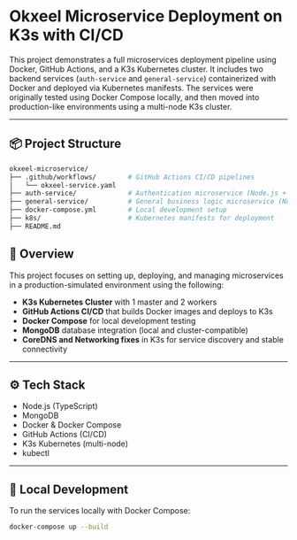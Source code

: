 # Okxeel Microservice Deployment on K3s with CI/CD

This project demonstrates a full microservices deployment pipeline using Docker, GitHub Actions, and a K3s Kubernetes cluster. It includes two backend services (`auth-service` and `general-service`) containerized with Docker and deployed via Kubernetes manifests. The services were originally tested using Docker Compose locally, and then moved into production-like environments using a multi-node K3s cluster.

---

## 📦 Project Structure

```bash
okxeel-microservice/
├── .github/workflows/        # GitHub Actions CI/CD pipelines
│   └── okxeel-service.yaml
├── auth-service/             # Authentication microservice (Node.js + TypeScript)
├── general-service/          # General business logic microservice (Node.js + TypeScript)
├── docker-compose.yml        # Local development setup
├── k8s/                      # Kubernetes manifests for deployment
├── README.md
```

## 🚀 Overview

This project focuses on setting up, deploying, and managing microservices in a production-simulated environment using the following:

- **K3s Kubernetes Cluster** with 1 master and 2 workers
- **GitHub Actions CI/CD** that builds Docker images and deploys to K3s
- **Docker Compose** for local development testing
- **MongoDB** database integration (local and cluster-compatible)
- **CoreDNS and Networking fixes** in K3s for service discovery and stable connectivity

---

## ⚙️ Tech Stack

- Node.js (TypeScript)
- MongoDB
- Docker & Docker Compose
- GitHub Actions (CI/CD)
- K3s Kubernetes (multi-node)
- kubectl

---

## 🧪 Local Development

To run the services locally with Docker Compose:

```bash
docker-compose up --build

